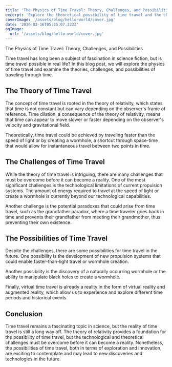 ```yaml
---
title: 'The Physics of Time Travel: Theory, Challenges, and Possibilities'
excerpt: 'Explore the theoretical possibility of time travel and the challenges that lie ahead, including the potential paradoxes and exciting possibilities for innovation.'
coverImage: '/assets/blog/hello-world/cover.jpg'
date: '2020-03-16T05:35:07.322Z'
ogImage:
  url: '/assets/blog/hello-world/cover.jpg'
---
```


The Physics of Time Travel: Theory, Challenges, and Possibilities

Time travel has long been a subject of fascination in science fiction, but is time travel possible in real life? In this blog post, we will explore the physics of time travel and examine the theories, challenges, and possibilities of traveling through time.

## The Theory of Time Travel

The concept of time travel is rooted in the theory of relativity, which states that time is not constant but can vary depending on the observer's frame of reference. Time dilation, a consequence of the theory of relativity, means that time can appear to move slower or faster depending on the observer's velocity and gravitational field.

Theoretically, time travel could be achieved by traveling faster than the speed of light or by creating a wormhole, a shortcut through space-time that would allow for instantaneous travel between two points in time.

## The Challenges of Time Travel

While the theory of time travel is intriguing, there are many challenges that must be overcome before it can become a reality. One of the most significant challenges is the technological limitations of current propulsion systems. The amount of energy required to travel at the speed of light or create a wormhole is currently beyond our technological capabilities.

Another challenge is the potential paradoxes that could arise from time travel, such as the grandfather paradox, where a time traveler goes back in time and prevents their grandfather from meeting their grandmother, thus preventing their own existence.

## The Possibilities of Time Travel

Despite the challenges, there are some possibilities for time travel in the future. One possibility is the development of new propulsion systems that could enable faster-than-light travel or wormhole creation.

Another possibility is the discovery of a naturally occurring wormhole or the ability to manipulate black holes to create a wormhole.

Finally, virtual time travel is already a reality in the form of virtual reality and augmented reality, which allow us to experience and explore different time periods and historical events.

## Conclusion

Time travel remains a fascinating topic in science, but the reality of time travel is still a long way off. The theory of relativity provides a foundation for the possibility of time travel, but the technological and theoretical challenges must be overcome before it can become a reality. Nonetheless, the possibilities of time travel, both in terms of exploration and innovation, are exciting to contemplate and may lead to new discoveries and technologies in the future.